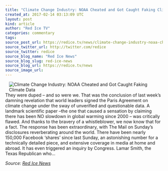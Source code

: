 ```yaml
---
title: "Climate Change Industry: NOAA Cheated and Got Caught Faking Climate Data"
created_at: 2017-02-14 03:13:09 UTC
layout: post
kind: article
author: "Red Ice TV"
categories: commentary
tags: 
source_post_url: https://redice.tv/news/climate-change-industry-noaa-cheated-and-got-caught-faking-climate-data
source_twitter_url: http://twitter.com/redice
source_twitter: redice
source_blog_name: "Red Ice News"
source_blog_slug: red-ice-news
source_blog_url: https://redice.tv/news
source_image_url: 
---
```

<img align="left" hspace="12" alt="Climate Change Industry: NOAA Cheated and Got Caught Faking Climate Data" src="https://rdice.net/a/c/n/17/02140410-global-warming.9cd7b47f.jpg"> They were duped – and so were we. That was the conclusion of last week’s damning revelation that world leaders signed the Paris Agreement on climate change under the sway of unverified and questionable data. A landmark scientific paper –the one that caused a sensation by claiming there has been NO slowdown in global warming since 2000 – was critically flawed. And thanks to the bravery of a whistleblower, we now know that for a fact. The response has been extraordinary, with The Mail on Sunday’s disclosures reverberating around the world. There have been nearly 150,000 Facebook ‘shares’ since last Sunday, an astonishing number for a technically detailed piece, and extensive coverage in media at home and abroad. It has even triggered an inquiry by Congress. Lamar Smith, the Texas Republican who&#8230;<div class="">
    <i>Source: <a href="https://redice.tv/news">Red Ice News</a></i>
</div>
